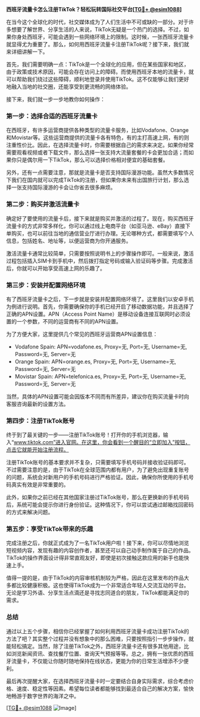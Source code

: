 **西班牙流量卡怎么注册TikTok？轻松玩转国际社交平台[[TG💪+ @esim1088](https://t.me/s/esim1088)]**

在当今这个全球化的时代，社交媒体成为了人们生活中不可或缺的一部分。对于许多想要了解世界、分享生活的人来说，TikTok无疑是一个热门的选择。不过，如果你身处西班牙，可能会遇到一些网络环境上的限制。这时候，一张西班牙流量卡就显得尤为重要了。那么，如何用西班牙流量卡注册TikTok呢？接下来，我们就来详细讲解一下。

首先，我们需要明确一点：TikTok是一个全球化的应用，但在某些国家和地区，由于政策或技术原因，可能会存在访问上的障碍。而使用西班牙本地的流量卡，就可以帮助我们绕过这些障碍，顺利地登录并使用TikTok。这不仅能够让我们更好地融入当地的社交圈，还能享受到更流畅的网络体验。

接下来，我们就一步一步地教你如何操作：

### 第一步：选择合适的西班牙流量卡

在西班牙，有许多运营商提供各种类型的流量卡服务，比如Vodafone、Orange和Movistar等。这些运营商提供的流量卡各有特色，有的主打高速上网，有的则注重性价比。因此，在选择流量卡时，你需要根据自己的需求来决定。如果你经常需要观看视频或者下载文件，那么选择一张支持大流量套餐的卡会更加合适；而如果你只是偶尔用一下TikTok，那么可以选择价格相对便宜的基础套餐。

另外，还有一点需要注意，那就是流量卡是否支持国际漫游功能。虽然大多数情况下我们在国内就可以完成TikTok的注册，但如果你未来有出国旅行计划，那么选择一张支持国际漫游的卡会让你省去很多麻烦。

### 第二步：购买并激活流量卡

确定好了要使用的流量卡后，接下来就是购买并激活的过程了。现在，购买西班牙流量卡的方式非常多样化，你可以通过线上电商平台（如亚马逊、eBay）直接下单购买，也可以前往当地的通信营业厅进行办理。无论哪种方式，都需要填写个人信息，包括姓名、地址等，以便运营商为你开通服务。

激活流量卡通常比较简单，只需要按照说明书上的步骤操作即可。一般来说，激活过程包括插入SIM卡到手机中，然后拨打指定号码或输入验证码等步骤。完成激活后，你就可以开始享受高速上网的乐趣了。

### 第三步：安装并配置网络环境

有了西班牙流量卡之后，下一步就是安装并配置网络环境了。这里我们以安卓手机为例进行说明。首先，你需要确保你的手机已经开启了移动数据功能，并且选择了正确的APN设置。APN（Access Point Name）是移动设备连接互联网时必须设置的一个参数，不同的运营商有不同的APN设置。

为了方便大家，这里提供几个常见的西班牙运营商APN设置信息：

- Vodafone Spain: APN=vodafone.es, Proxy=无, Port=无, Username=无, Password=无, Server=无
- Orange Spain: APN=orange.es, Proxy=无, Port=无, Username=无, Password=无, Server=无
- Movistar Spain: APN=telefonica.es, Proxy=无, Port=无, Username=无, Password=无, Server=无

当然，具体的APN设置可能会因版本不同而有所差异，建议你在购买流量卡时向客服咨询最新的设置方法。

### 第四步：注册TikTok账号

终于到了最关键的一步——注册TikTok账号！打开你的手机浏览器，输入“www.tiktok.com”进入官网。在这里，你会看到一个醒目的“立即加入”按钮，点击它就能开始注册流程。

注册TikTok账号的基本要求并不复杂，只需要填写手机号码并接收验证码即可。不过需要注意的是，由于TikTok在全球范围内都有用户，为了避免出现重复账号的问题，系统会对新用户的手机号码进行严格验证。因此，确保你所使用的手机号码真实有效是非常重要的。

此外，如果你之前已经在其他国家注册过TikTok账号，那么在更换新的手机号码后，系统可能会提示你进行身份验证。这种情况下，你可以尝试通过邮箱找回密码的方式来解决问题。

### 第五步：享受TikTok带来的乐趣

完成注册之后，你就正式成为了一名TikTok用户啦！接下来，你可以尽情地浏览短视频内容，发现有趣的内容创作者，甚至还可以自己动手制作属于自己的作品。TikTok的操作界面设计得非常直观友好，即使是初次接触这款应用的新手也能快速上手。

值得一提的是，由于TikTok的内容审核机制较为严格，因此在这里发布的作品大多都比较健康积极。这也使得TikTok成为一个非常适合年轻人交流互动的平台。无论是学习外语、分享生活点滴还是寻找志同道合的朋友，TikTok都能满足你的需求。

### 总结

通过以上五个步骤，相信你已经掌握了如何利用西班牙流量卡成功注册TikTok的方法了吧？其实整个过程并没有想象中的那么困难，只要按照指引一步步操作，就能轻松搞定。当然，除了注册TikTok之外，西班牙流量卡还有很多其他用途，比如浏览新闻资讯、查找餐厅位置、查询天气预报等等。总之，拥有一张优质的西班牙流量卡，不仅能让你随时随地保持在线状态，更能为你的日常生活增添不少便利。

最后再次提醒大家，在选择西班牙流量卡时一定要结合自身实际需求，综合考虑价格、速度、稳定性等因素。希望每位读者都能够找到最适合自己的解决方案，愉快地畅游于数字世界的海洋之中。

[[TG💪+ @esim1088](https://t.me/s/esim1088) ![Image](https://i.postimg.cc/4NQfJmqS/Snipaste-2025-05-13-00-14-12.png)]